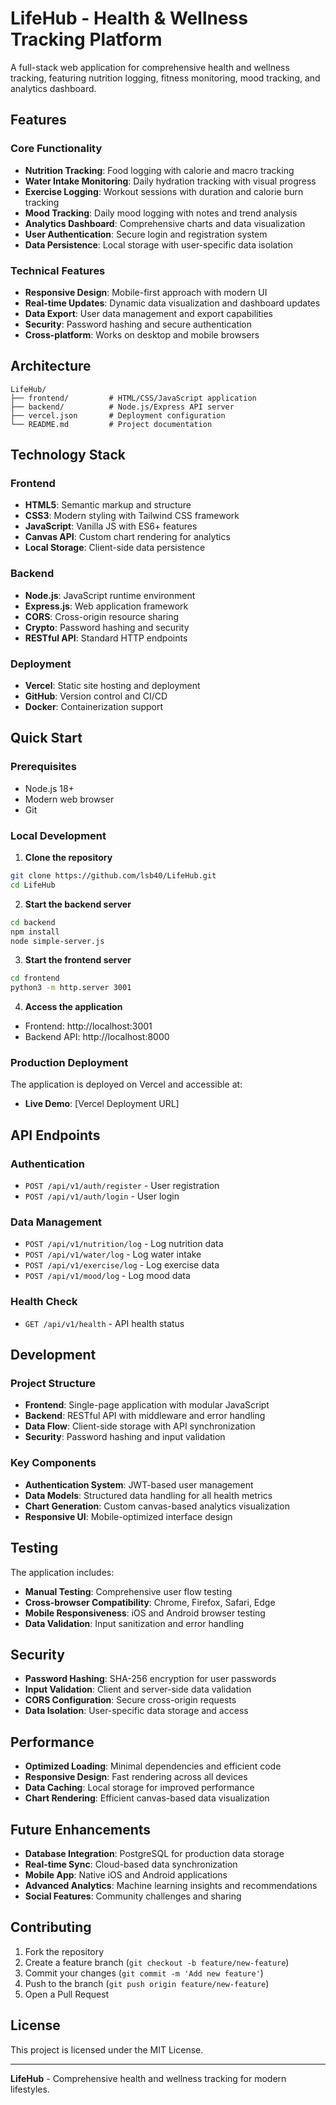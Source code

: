 # LifeHub - Health & Wellness Tracking Platform

A full-stack web application for comprehensive health and wellness tracking, featuring nutrition logging, fitness monitoring, mood tracking, and analytics dashboard.

## Features

### Core Functionality
- **Nutrition Tracking**: Food logging with calorie and macro tracking
- **Water Intake Monitoring**: Daily hydration tracking with visual progress
- **Exercise Logging**: Workout sessions with duration and calorie burn tracking
- **Mood Tracking**: Daily mood logging with notes and trend analysis
- **Analytics Dashboard**: Comprehensive charts and data visualization
- **User Authentication**: Secure login and registration system
- **Data Persistence**: Local storage with user-specific data isolation

### Technical Features
- **Responsive Design**: Mobile-first approach with modern UI
- **Real-time Updates**: Dynamic data visualization and dashboard updates
- **Data Export**: User data management and export capabilities
- **Security**: Password hashing and secure authentication
- **Cross-platform**: Works on desktop and mobile browsers

## Architecture

```
LifeHub/
├── frontend/         # HTML/CSS/JavaScript application
├── backend/          # Node.js/Express API server
├── vercel.json       # Deployment configuration
└── README.md         # Project documentation
```

## Technology Stack

### Frontend
- **HTML5**: Semantic markup and structure
- **CSS3**: Modern styling with Tailwind CSS framework
- **JavaScript**: Vanilla JS with ES6+ features
- **Canvas API**: Custom chart rendering for analytics
- **Local Storage**: Client-side data persistence

### Backend
- **Node.js**: JavaScript runtime environment
- **Express.js**: Web application framework
- **CORS**: Cross-origin resource sharing
- **Crypto**: Password hashing and security
- **RESTful API**: Standard HTTP endpoints

### Deployment
- **Vercel**: Static site hosting and deployment
- **GitHub**: Version control and CI/CD
- **Docker**: Containerization support

## Quick Start

### Prerequisites
- Node.js 18+
- Modern web browser
- Git

### Local Development

1. **Clone the repository**
```bash
git clone https://github.com/lsb40/LifeHub.git
cd LifeHub
```

2. **Start the backend server**
```bash
cd backend
npm install
node simple-server.js
```

3. **Start the frontend server**
```bash
cd frontend
python3 -m http.server 3001
```

4. **Access the application**
- Frontend: http://localhost:3001
- Backend API: http://localhost:8000

### Production Deployment

The application is deployed on Vercel and accessible at:
- **Live Demo**: [Vercel Deployment URL]

## API Endpoints

### Authentication
- `POST /api/v1/auth/register` - User registration
- `POST /api/v1/auth/login` - User login

### Data Management
- `POST /api/v1/nutrition/log` - Log nutrition data
- `POST /api/v1/water/log` - Log water intake
- `POST /api/v1/exercise/log` - Log exercise data
- `POST /api/v1/mood/log` - Log mood data

### Health Check
- `GET /api/v1/health` - API health status

## Development

### Project Structure
- **Frontend**: Single-page application with modular JavaScript
- **Backend**: RESTful API with middleware and error handling
- **Data Flow**: Client-side storage with API synchronization
- **Security**: Password hashing and input validation

### Key Components
- **Authentication System**: JWT-based user management
- **Data Models**: Structured data handling for all health metrics
- **Chart Generation**: Custom canvas-based analytics visualization
- **Responsive UI**: Mobile-optimized interface design

## Testing

The application includes:
- **Manual Testing**: Comprehensive user flow testing
- **Cross-browser Compatibility**: Chrome, Firefox, Safari, Edge
- **Mobile Responsiveness**: iOS and Android browser testing
- **Data Validation**: Input sanitization and error handling

## Security

- **Password Hashing**: SHA-256 encryption for user passwords
- **Input Validation**: Client and server-side data validation
- **CORS Configuration**: Secure cross-origin requests
- **Data Isolation**: User-specific data storage and access

## Performance

- **Optimized Loading**: Minimal dependencies and efficient code
- **Responsive Design**: Fast rendering across all devices
- **Data Caching**: Local storage for improved performance
- **Chart Rendering**: Efficient canvas-based data visualization

## Future Enhancements

- **Database Integration**: PostgreSQL for production data storage
- **Real-time Sync**: Cloud-based data synchronization
- **Mobile App**: Native iOS and Android applications
- **Advanced Analytics**: Machine learning insights and recommendations
- **Social Features**: Community challenges and sharing

## Contributing

1. Fork the repository
2. Create a feature branch (`git checkout -b feature/new-feature`)
3. Commit your changes (`git commit -m 'Add new feature'`)
4. Push to the branch (`git push origin feature/new-feature`)
5. Open a Pull Request

## License

This project is licensed under the MIT License.

---

**LifeHub** - Comprehensive health and wellness tracking for modern lifestyles.